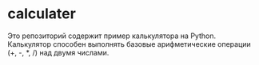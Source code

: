 # calculater
Это репозиторий содержит пример калькулятора на Python. Калькулятор способен выполнять базовые арифметические операции (+, -, *, /) над двумя числами.
